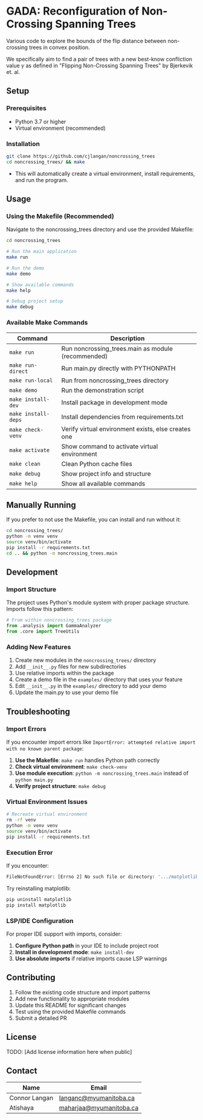 # GADA: Reconfiguration of Non-Crossing Spanning Trees

Various code to explore the bounds of the flip distance between non-crossing trees in convex position.

We specifically aim to find a pair of trees with a new best-know confliction value $\gamma$ as defined in "Flipping Non-Crossing Spanning Trees" by Bjerkevik et. al.

## Setup

### Prerequisites
- Python 3.7 or higher
- Virtual environment (recommended)

### Installation

```bash
git clone https://github.com/cjlangan/noncrossing_trees
cd noncrossing_trees/ && make
```

- This will automatically create a virtual environment, install requirements, and run the program.

## Usage

### Using the Makefile (Recommended)

Navigate to the noncrossing_trees directory and use the provided Makefile:

```bash
cd noncrossing_trees

# Run the main application
make run

# Run the demo
make demo

# Show available commands
make help

# Debug project setup
make debug
```

### Available Make Commands

| Command | Description |
|---------|-------------|
| `make run` | Run noncrossing_trees.main as module (recommended) |
| `make run-direct` | Run main.py directly with PYTHONPATH |
| `make run-local` | Run from noncrossing_trees directory |
| `make demo` | Run the demonstration script |
| `make install-dev` | Install package in development mode |
| `make install-deps` | Install dependencies from requirements.txt |
| `make check-venv` | Verify virtual environment exists, else creates one |
| `make activate` | Show command to activate virtual environment |
| `make clean` | Clean Python cache files |
| `make debug` | Show project info and structure |
| `make help` | Show all available commands |


## Manually Running

If you prefer to not use the Makefile, you can install and run without it:

```bash
cd noncrossing_trees/
python -m venv venv
source venv/bin/activate
pip install -r requirements.txt
cd .. && python -m noncrossing_trees.main
```

## Development

### Import Structure

The project uses Python's module system with proper package structure. Imports follow this pattern:

```python
# From within noncrossing_trees package
from .analysis import GammaAnalyzer
from .core import TreeUtils
```

### Adding New Features

1. Create new modules in the `noncrossing_trees/` directory
2. Add `__init__.py` files for new subdirectories
3. Use relative imports within the package
4. Create a demo file in the `examples/` directory that uses your feature
5. Edit `__init__.py` in the `examples/` directory to add your demo
6. Update the main.py to use your demo file

## Troubleshooting

### Import Errors

If you encounter import errors like `ImportError: attempted relative import with no known parent package`:

1. **Use the Makefile**: `make run` handles Python path correctly
2. **Check virtual environment**: `make check-venv`
3. **Use module execution**: `python -m noncrossing_trees.main` instead of `python main.py`
4. **Verify project structure**: `make debug`

### Virtual Environment Issues

```bash
# Recreate virtual environment
rm -rf venv
python -m venv venv
source venv/bin/activate
pip install -r requirements.txt
```

### Execution Error

If you encounter: 

```bash
FileNotFoundError: [Errno 2] No such file or directory: '.../matplotlib/mpl-data/images/matplotlib.png'
```

Try reinstalling matplotlib: 

```bash
pip uninstall matplotlib
pip install matplotlib
```

### LSP/IDE Configuration

For proper IDE support with imports, consider:

1. **Configure Python path** in your IDE to include project root
2. **Install in development mode**: `make install-dev`
3. **Use absolute imports** if relative imports cause LSP warnings

## Contributing

1. Follow the existing code structure and import patterns
2. Add new functionality to appropriate modules
3. Update this README for significant changes
4. Test using the provided Makefile commands
5. Submit a detailed PR

## License

TODO: [Add license information here when public]

## Contact

Name | Email 
---- | -----
Connor Langan | langanc@myumanitoba.ca
Atishaya | maharjaa@myumanitoba.ca
